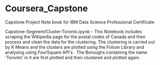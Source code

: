 # Coursera_Capstone
Capstone Project Note book for IBM Data Science Professional Certificate

Capstone-Segment/Cluster-Toronto.ipynb - This Notebook includes scraping the Wikipedia page for the postal codes of Canada and then process and clean the data for the clustering. The clustering is carried out by K Means and the clusters are plotted using the Folium Library and analysing using FourSquare API's . The Boroughs containing the name 'Toronto' in it are first plotted and then clustered and plotted again.
